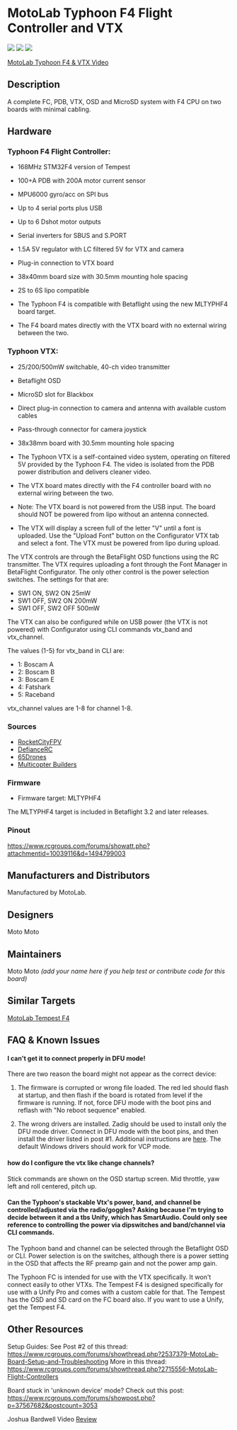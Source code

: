 # MotoLab Typhoon F4 Flight Controller and VTX

![](http://gdurl.com/GGSY)
![](http://gdurl.com/9Idm)
![](https://static.rcgroups.net/forums/attachments/4/5/2/0/2/8/a10021635-46-IMG_20170507_155528.jpg)

[MotoLab Typhoon F4 & VTX Video](https://www.youtube.com/watch?v=h0VcUPcgi8A)

## Description

A complete FC, PDB, VTX, OSD and MicroSD system with F4 CPU on two boards with minimal cabling.

## Hardware

### Typhoon F4 Flight Controller:

- 168MHz STM32F4 version of Tempest
- 100+A PDB with 200A motor current sensor
- MPU6000 gyro/acc on SPI bus
- Up to 4 serial ports plus USB
- Up to 6 Dshot motor outputs
- Serial inverters for SBUS and S.PORT
- 1.5A 5V regulator with LC filtered 5V for VTX and camera
- Plug-in connection to VTX board
- 38x40mm board size with 30.5mm mounting hole spacing
- 2S to 6S lipo compatible

- The Typhoon F4 is compatible with Betaflight using the new MLTYPHF4 board target.
- The F4 board mates directly with the VTX board with no external wiring between the two.

### Typhoon VTX:

- 25/200/500mW switchable, 40-ch video transmitter
- Betaflight OSD
- MicroSD slot for Blackbox
- Direct plug-in connection to camera and antenna with available custom cables
- Pass-through connector for camera joystick
- 38x38mm board with 30.5mm mounting hole spacing

- The Typhoon VTX is a self-contained video system, operating on filtered 5V provided by the Typhoon F4. The video is isolated from the PDB power distribution and delivers cleaner video.

- The VTX board mates directly with the F4 controller board with no external wiring between the two.

- Note: The VTX board is not powered from the USB input. The board should NOT be powered from lipo without an antenna connected.

- The VTX will display a screen full of the letter "V" until a font is uploaded. Use the "Upload Font" button on the Configurator VTX tab and select a font. The VTX must be powered from lipo during upload.

The VTX controls are through the BetaFlight OSD functions using the RC transmitter. The VTX requires uploading a font through the Font Manager in BetaFlight Configurator. The only other control is the power selection switches. The settings for that are:

- SW1 ON, SW2 ON 25mW
- SW1 OFF, SW2 ON 200mW
- SW1 OFF, SW2 OFF 500mW

The VTX can also be configured while on USB power (the VTX is not powered) with Configurator using CLI commands vtx_band and vtx_channel.

The values (1-5) for vtx_band in CLI are:

- 1: Boscam A
- 2: Boscam B
- 3: Boscam E
- 4: Fatshark
- 5: Raceband

vtx_channel values are 1-8 for channel 1-8.

### Sources

- [RocketCityFPV](http://www.rocketcityfpv.com/Motolab-TyphoonF4-Flight-Controller_p_77.html)
- [DefianceRC](https://www.defiancerc.com/collections/flight-controller/products/motolab-typhoon-f4-flight-controller-vtx-combo)
- [65Drones](https://www.65drones.com/products/motolab-typhoon-f4-flight-controller-and-typhoon-vtx)
- [Multicopter Builders](https://multicopterbuilders.com/products/motolab-tempest-f4-flight-controller-fc)

### Firmware

- Firmware target: MLTYPHF4

The MLTYPHF4 target is included in Betaflight 3.2 and later releases.

### Pinout

https://www.rcgroups.com/forums/showatt.php?attachmentid=10039116&d=1494799003

## Manufacturers and Distributors

Manufactured by MotoLab.

## Designers

Moto Moto

## Maintainers

Moto Moto
_(add your name here if you help test or contribute code for this board)_

## Similar Targets

[MotoLab Tempest F4](Board-MLTEMPF4)

## FAQ & Known Issues

#### I can't get it to connect properly in DFU mode!

There are two reason the board might not appear as the correct device:

1. The firmware is corrupted or wrong file loaded. The red led should flash at startup, and then flash if the board is rotated from level if the firmware is running. If not, force DFU mode with the boot pins and reflash with "No reboot sequence" enabled.

2. The wrong drivers are installed. Zadig should be used to install only the DFU mode driver. Connect in DFU mode with the boot pins, and then install the driver listed in post #1. Additional instructions are [here](Installing-Betaflight#dfu-flashing-under-windows---usb-dfu). The default Windows drivers should work for VCP mode.

#### how do I configure the vtx like change channels?

Stick commands are shown on the OSD startup screen. Mid throttle, yaw left and roll centered, pitch up.

#### Can the Typhoon's stackable Vtx's power, band, and channel be controlled/adjusted via the radio/goggles? Asking because I'm trying to decide between it and a tbs Unify, which has SmartAudio. Could only see reference to controlling the power via dipswitches and band/channel via CLI commands.

The Typhoon band and channel can be selected through the Betaflight OSD or CLI. Power selection is on the switches, although there is a power setting in the OSD that affects the RF preamp gain and not the power amp gain.

The Typhoon FC is intended for use with the VTX specifically. It won't connect easily to other VTXs. The Tempest F4 is designed specifically for use with a Unify Pro and comes with a custom cable for that. The Tempest has the OSD and SD card on the FC board also. If you want to use a Unify, get the Tempest F4.

## Other Resources

Setup Guides:
See Post #2 of this thread:
https://www.rcgroups.com/forums/showthread.php?2537379-MotoLab-Board-Setup-and-Troubleshooting
More in this thread:
https://www.rcgroups.com/forums/showthread.php?2715556-MotoLab-Flight-Controllers

Board stuck in 'unknown device' mode? Check out this post:
https://www.rcgroups.com/forums/showpost.php?p=37567682&postcount=3053

Joshua Bardwell Video [Review](https://www.youtube.com/watch?v=dD7Hla63Xho)
